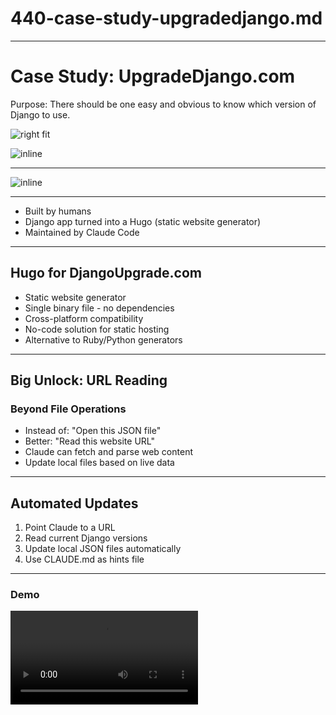 # 440-case-study-upgradedjango.md

---

# Case Study: UpgradeDjango.com

Purpose: There should be one easy and obvious to know which version of Django to use.

![right fit](screenshots/upgradedjango.png)

![inline](qrcodes/upgradedjango.png)

---

![inline](screenshots/upgradedjango.png)

---

- Built by humans
- Django app turned into a Hugo (static website generator)
- Maintained by Claude Code

---

## Hugo for DjangoUpgrade.com

- Static website generator
- Single binary file - no dependencies
- Cross-platform compatibility
- No-code solution for static hosting
- Alternative to Ruby/Python generators

---

## Big Unlock: URL Reading

### Beyond File Operations
- Instead of: "Open this JSON file"
- Better: "Read this website URL"
- Claude can fetch and parse web content
- Update local files based on live data

---

## Automated Updates

1. Point Claude to a URL
2. Read current Django versions
3. Update local JSON files automatically
4. Use CLAUDE.md as hints file

---

### Demo

![fit](videos/hello-pytexas.mp4)
